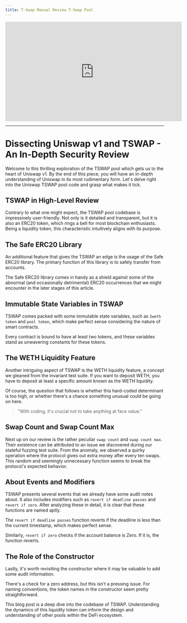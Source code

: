 ```yaml
---
title: T-Swap Manual Review T-Swap Pool
---
```


<iframe width="560" height="315" src="https://www.youtube.com/embed/vHmtJrRpNYA?si=jvg8h9wCvkSQap_T" title="YouTube video player" frameborder="0" allow="accelerometer; autoplay; clipboard-write; encrypted-media; gyroscope; picture-in-picture; web-share" allowfullscreen></iframe>

---

# Dissecting Uniswap v1 and TSWAP - An In-Depth Security Review

Welcome to this thrilling exploration of the TSWAP pool which gets us to the heart of Uniswap v1. By the end of this piece, you will have an in-depth understanding of Uniswap in its most rudimentary form. Let's delve right into the Uniswap TSWAP pool code and grasp what makes it tick.

## TSWAP in High-Level Review

Contrary to what one might expect, the TSWAP pool codebase is impressively user-friendly. Not only is it detailed and transparent, but it is also an ERC20 token, which rings a bell for most blockchain enthusiasts. Being a liquidity token, this characteristic intuitively aligns with its purpose.

## The Safe ERC20 Library

An additional feature that gives the TSWAP an edge is the usage of the Safe ERC20 library. The primary function of this library is to safely transfer from accounts.

The Safe ERC20 library comes in handy as a shield against some of the abnormal (and occasionally detrimental) ERC20 occurrences that we might encounter in the later stages of this article.

## Immutable State Variables in TSWAP

TSWAP comes packed with some immutable state variables, such as `Iweth token` and `pool token`, which make perfect sense considering the nature of smart contracts.

Every contract is bound to have at least two tokens, and these variables stand as unwavering constants for these tokens.

## The WETH Liquidity Feature

Another intriguing aspect of TSWAP is the WETH liquidity feature, a concept we gleaned from the invariant test suite. If you want to deposit WETH, you have to deposit at least a specific amount known as the WETH liquidity.

Of course, the question that follows is whether this hard-coded determinant is too high, or whether there's a chance something unusual could be going on here.

> "With coding, it's crucial not to take anything at face value."

## Swap Count and Swap Count Max

Next up on our review is the rather peculiar `swap count` and `swap count max`. Their existence can be attributed to an issue we discovered during our stateful fuzzing test suite. From the anomaly, we observed a quirky operation where the protocol gives out extra money after every ten swaps. This random and seemingly unnecessary function seems to break the protocol's expected behavior.

## About Events and Modifiers

TSWAP presents several events that we already have some audit notes about. It also includes modifiers such as `revert if deadline passes` and `revert if zero`. After analyzing these in detail, it is clear that these functions are named aptly.

The `revert if deadline passes` function reverts if the deadline is less than the current timestamp, which makes perfect sense.

Similarly, `revert if zero` checks if the account balance is Zero. If it is, the function reverts.

## The Role of the Constructor

Lastly, it's worth revisiting the constructor where it may be valuable to add some audit information.

There's a check for a zero address, but this isn't a pressing issue. For naming conventions, the token names in the constructor seem pretty straightforward.

This blog post is a deep dive into the codebase of TSWAP. Understanding the dynamics of this liquidity token can inform the design and understanding of other pools within the DeFi ecosystem.
